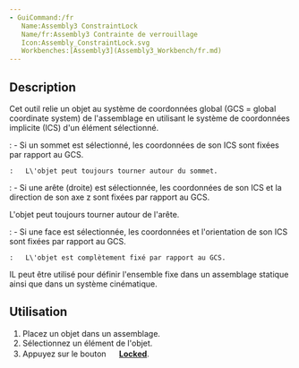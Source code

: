 ```yaml
---
- GuiCommand:/fr
   Name:Assembly3 ConstraintLock
   Name/fr:Assembly3 Contrainte de verrouillage
   Icon:Assembly_ConstraintLock.svg
   Workbenches:[Assembly3](Assembly3_Workbench/fr.md)
---
```


## Description

Cet outil relie un objet au système de coordonnées global (GCS = global coordinate system) de l\'assemblage en utilisant le système de coordonnées implicite (ICS) d\'un élément sélectionné.

:   \- Si un sommet est sélectionné, les coordonnées de son ICS sont fixées par rapport au GCS.

    :   L\'objet peut toujours tourner autour du sommet.
:   \- Si une arête (droite) est sélectionnée, les coordonnées de son ICS et la direction de son axe z sont fixées par rapport au GCS.

L\'objet peut toujours tourner autour de l\'arête.

:   \- Si une face est sélectionnée, les coordonnées et l\'orientation de son ICS sont fixées par rapport au GCS.

    :   L\'objet est complètement fixé par rapport au GCS.

IL peut être utilisé pour définir l\'ensemble fixe dans un assemblage statique ainsi que dans un système cinématique.

## Utilisation

1.  Placez un objet dans un assemblage.
2.  Sélectionnez un élément de l\'objet.
3.  Appuyez sur le bouton **<img src="images/Assembly_ConstraintLock.svg" width=16px> [Locked](Assembly3_ConstraintLock/fr.md)**.






